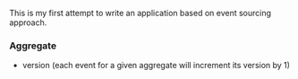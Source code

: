 This is my first attempt to write an application based on event sourcing approach.

### Aggregate

- version (each event for a given aggregate will increment its version by 1)
